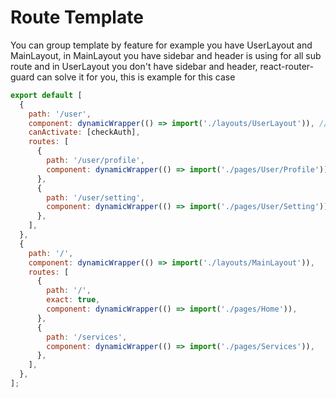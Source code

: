 # Route Template
You can group template by feature for example you have UserLayout and MainLayout, in MainLayout you have sidebar and header is using for all sub route and in UserLayout you don't have sidebar and header, react-router-guard can solve it for you, this is example for this case

```jsx
export default [
  {
    path: '/user',
    component: dynamicWrapper(() => import('./layouts/UserLayout')), // file location on your project
    canActivate: [checkAuth],
    routes: [
      {
        path: '/user/profile',
        component: dynamicWrapper(() => import('./pages/User/Profile')),
      },
      {
        path: '/user/setting',
        component: dynamicWrapper(() => import('./pages/User/Setting')),
      },
    ],
  },
  {
    path: '/',
    component: dynamicWrapper(() => import('./layouts/MainLayout')),
    routes: [
      {
        path: '/',
        exact: true,
        component: dynamicWrapper(() => import('./pages/Home')),
      },
      {
        path: '/services',
        component: dynamicWrapper(() => import('./pages/Services')),
      },
    ],
  },
];
```

